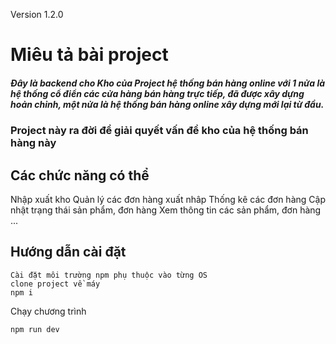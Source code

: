 Version 1.2.0
# Miêu tả bài project

##### Đây là backend cho Kho của Project hệ thống bán hàng online với 1 nửa là hệ thống cổ điển các cửa hàng bán hàng trực tiếp, đã được xây dựng hoản chỉnh, một nửa là hệ thống bán hàng online xây dựng mới lại từ đầu.

### Project này ra đời để giải quyết vấn đề kho của hệ thống bán hàng này

## Các chức năng có thể
Nhập xuất kho 
Quản lý các đơn hàng xuất nhâp
Thống kê các đơn hàng
Cập nhật trạng thái sản phẩm, đơn hàng
Xem thông tin các sản phẩm, đơn hàng
...

## Hướng dẫn cài đặt 
```
Cài đặt môi trường npm phụ thuộc vào từng OS
clone project về máy
npm i
```
Chạy  chương trình
```
npm run dev
```
